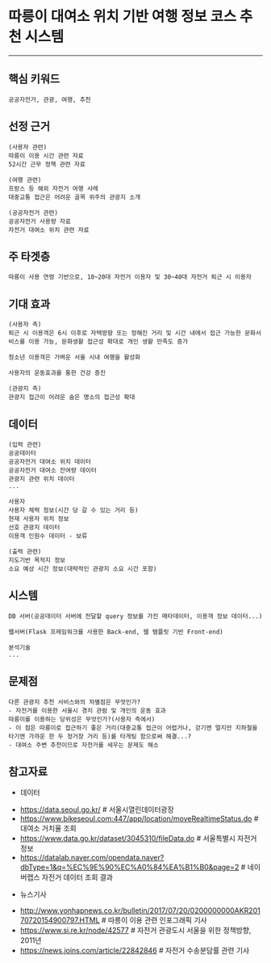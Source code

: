 ﻿# 따릉이 대여소 위치 기반 여행 정보 코스 추천 시스템
---

## 핵심 키워드
```
공공자전거, 관광, 여행, 추천
```
## 선정 근거
```
(사용자 관련)
따릉이 이용 시간 관련 자료
52시간 근무 정책 관련 자료
```
```
(여행 관련)
프랑스 등 해외 자전거 여행 사례
대중교통 접근은 어려운 골목 위주의 관광지 소개
```
```
(공공자전거 관련)
공공자전거 사용량 자료
자전거 대여소 위치 관련 자료
```
## 주 타겟층
```
따릉이 사용 연령 기반으로, 10~20대 자전거 이용자 및 30~40대 자전거 퇴근 시 이용자
```
## 기대 효과
```
(사용자 측)
퇴근 시 이용객은 6시 이후로 자택방향 또는 정해진 거리 및 시간 내에서 접근 가능한 문화서비스를 이용 가능, 문화생활 접근성 확대로 개인 생활 만족도 증가
```
```
청소년 이용객은 가벼운 서울 시내 여행을 활성화
```
```
사용자의 운동효과를 통한 건강 증진
```
```
(관광지 측)
관광지 접근이 어려운 숨은 명소의 접근성 확대
```
## 데이터
```
(입력 관련)
공공데이터
공공자전거 대여소 위치 데이터
공공자전거 대여소 잔여량 데이터
관광지 관련 위치 데이터
...
```
```
사용자
사용자 체력 정보(시간 당 갈 수 있는 거리 등)
현재 사용자 위치 정보
선호 관광지 데이터
이용객 인원수 데이터 - 보류
```
```
(출력 관련)
지도기반 목적지 정보
소요 예상 시간 정보(대략적인 관광지 소요 시간 포함)
```
## 시스템
```
DB 서버(공공데이터 서버에 전달할 query 정보를 가진 메타데이터, 이용객 정보 데이터...)
```
```
웹서버(Flask 프레임워크를 사용한 Back-end, 웹 템플릿 기반 Front-end)
```
```
분석기술
...
```

## 문제점
```
다른 관광지 추천 서비스와의 차별점은 무엇인가?
- 자전거를 이용한 서울시 경치 관람 및 개인의 운동 효과
따릉이를 이용하는 당위성은 무엇인가?(사용자 측에서)
- 이 점은 따릉이로 접근하기 좋은 거리(대중교통 접근이 어렵거나, 걷기엔 멀지만 지하철을 타기엔 가까운 한 두 정거장 거리 등)를 타게팅 함으로써 해결...?
- 대여소 주변 추천이므로 자전거를 세우는 문제도 해소
```

## 참고자료
- 데이터
 * https://data.seoul.go.kr/ # 서울시열린데이터광장
 * https://www.bikeseoul.com:447/app/location/moveRealtimeStatus.do # 대여소 거치율 조회
 * https://www.data.go.kr/dataset/3045310/fileData.do # 서울특별시 자전거 정보
 * https://datalab.naver.com/opendata.naver?dbType=1&q=%EC%9E%90%EC%A0%84%EA%B1%B0&page=2 # 네이버랩스 자전거 데이터 조회 결과

- 뉴스기사
 * http://www.yonhapnews.co.kr/bulletin/2017/07/20/0200000000AKR20170720154900797.HTML # 따릉이 이용 관련 인포그래픽 기사
 * https://www.si.re.kr/node/42577 # 자전거 관광도시 서울을 위한 정책방향, 2011년
 * https://news.joins.com/article/22842846 # 자전거 수송분담률 관련 기사